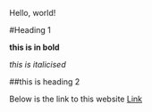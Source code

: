 Hello, world!

#Heading 1

**this is in bold**

*this is italicised*

##this is heading 2

Below is the link to this website
[Link](https://sidhantsinghvi.github.io/cse15l-lab-reports/) 

